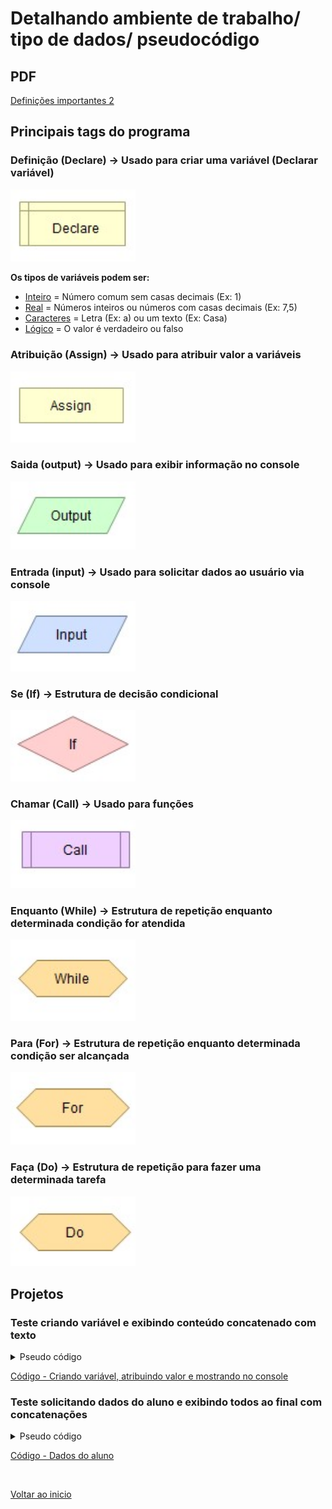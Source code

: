 # Detalhando ambiente de trabalho/ tipo de dados/ pseudocódigo

## PDF
[Definições importantes 2](/Arquivos/pdf/2%20-%20Definicoes_Logica.pdf)

## Principais tags do programa

### Definição (Declare) → Usado para criar uma variável (Declarar variável)
<img src="/Arquivos/img/2.jpg" alt="Declare - Flowgorithm" width="200"> <br>

**Os tipos de variáveis podem ser:** 
- <u>Inteiro</u> = Número comum sem casas decimais (Ex: 1)
- <u>Real</u> = Números inteiros ou números com casas decimais (Ex: 7,5)
- <u>Caracteres</u> = Letra (Ex: a) ou um texto (Ex: Casa)
- <u>Lógico</u> = O valor é verdadeiro  ou falso

### Atribuição (Assign) → Usado para atribuir valor a variáveis 
<img src="/Arquivos/img/3.jpg" alt="Assign - Flowgorithm" width="200"> <br>

### Saida (output) → Usado para exibir informação no console
<img src="/Arquivos/img/4.jpg" alt="Console - Flowgorithm" width="200"> <br>

### Entrada (input) → Usado para solicitar dados ao usuário via console
<img src="/Arquivos/img/5.jpg" alt="Input - Flowgorithm" width="200"> <br>

### Se (If) → Estrutura de decisão condicional
<img src="/Arquivos/img/6.jpg" alt="If - Flowgorithm" width="200"> <br>

### Chamar (Call) → Usado para funções 
<img src="/Arquivos/img/7.jpg" alt="Call - Flowgorithm" width="200"> <br>

### Enquanto (While) → Estrutura de repetição enquanto determinada condição for atendida
<img src="/Arquivos/img/8.jpg" alt="While - Flowgorithm" width="200"> <br>

### Para (For) → Estrutura de repetição enquanto determinada condição ser alcançada
<img src="/Arquivos/img/9.jpg" alt="For - Flowgorithm" width="200"> <br>

### Faça (Do) → Estrutura de repetição para fazer uma determinada tarefa
<img src="/Arquivos/img/10.jpg" alt="For - Flowgorithm" width="200"> <br>

## Projetos 
### Teste criando variável e exibindo conteúdo concatenado com texto
<details>
<summary>Pseudo código</summary>

```
Function Main
    Declare Integer n
    
    Assign n = 100
    Output "Valor de n = " & n
End
```
</details>

[Código - Criando variável, atribuindo valor e mostrando no console](/Arquivos/Codigos/2%20Criando%20vari%C3%A1vel%2C%20atribuindo%20valor%20e%20mostrando%20no%20console.fprg)


### Teste solicitando dados do aluno e exibindo todos ao final com concatenações
<details>
<summary>Pseudo código</summary>

```
Function Main
    Output "Digite o nome do aluno: "
    Declare String nomeAluno
    
    Input nomeAluno
    Output "Digite o nome da matéria: "
    Declare String materia
    
    Input materia
    Output "Digite a nota do aluno: "
    Declare Real notaAluno
    
    Input notaAluno
    Output "O nome do aluno é: " & nomealuno
    Output "A matéria é: " & materia
    Output "A nota do aluno é: " & notaAluno
End
```
</details>

[Código - Dados do aluno](/Arquivos/Codigos/3%20Dados%20do%20aluno.fprg)

<br>

[Voltar ao inicio](/README.md)